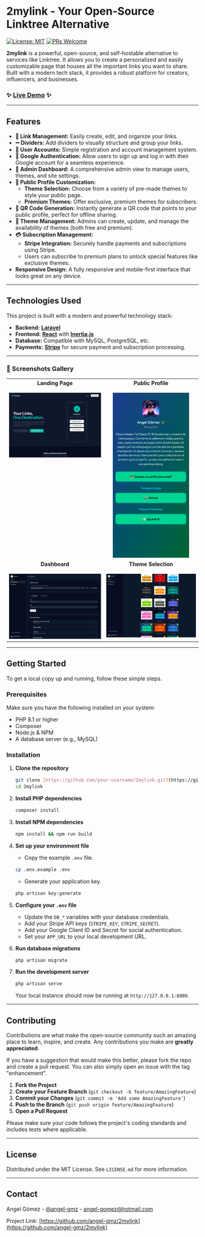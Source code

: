 # 2mylink - Your Open-Source Linktree Alternative

[![License: MIT](https://img.shields.io/badge/License-MIT-yellow.svg)](https://opensource.org/licenses/MIT)
[![PRs Welcome](https://img.shields.io/badge/PRs-welcome-brightgreen.svg?style=flat-square)](http://makeapullrequest.com)

**2mylink** is a powerful, open-source, and self-hostable alternative to services like Linktree. It allows you to create a personalized and easily customizable page that houses all the important links you want to share. Built with a modern tech stack, it provides a robust platform for creators, influencers, and businesses.

### ✨ **[Live Demo](https://2myl.ink/)** ✨

---

## Features

-   **🔗 Link Management:** Easily create, edit, and organize your links.
-   **➖ Dividers:** Add dividers to visually structure and group your links.
-   **👤 User Accounts:** Simple registration and account management system.
-   **🔐 Google Authentication:** Allow users to sign up and log in with their Google account for a seamless experience.
-   **👑 Admin Dashboard:** A comprehensive admin view to manage users, themes, and site settings.
-   **🎨 Public Profile Customization:**
    -   **Theme Selection:** Choose from a variety of pre-made themes to style your public page.
    -   **Premium Themes:** Offer exclusive, premium themes for subscribers.
-   **📱 QR Code Generation:** Instantly generate a QR code that points to your public profile, perfect for offline sharing.
-   **🔧 Theme Management:** Admins can create, update, and manage the availability of themes (both free and premium).
-   **💳 Subscription Management:**
    -   **Stripe Integration:** Securely handle payments and subscriptions using Stripe.
    -   Users can subscribe to premium plans to unlock special features like exclusive themes.
-   **Responsive Design:** A fully responsive and mobile-first interface that looks great on any device.

---

## Technologies Used

This project is built with a modern and powerful technology stack:

-   **Backend:** **[Laravel](https://laravel.com/)**
-   **Frontend:** **[React](https://reactjs.org/)** with **[Inertia.js](https://inertiajs.com/)**
-   **Database:** Compatible with MySQL, PostgreSQL, etc.
-   **Payments:** **[Stripe](https://stripe.com/)** for secure payment and subscription processing.

---

### 📸 Screenshots Gallery

<table align="center">
  <tr>
    <td align="center" valign="top">
      <strong>Landing Page</strong><br><br>
      <img src="screenshots/landing.png" alt="Landing Page" width="400">
    </td>
    <td align="center" valign="top">
      <strong>Public Profile</strong><br><br>
      <img src="screenshots/profile.png" alt="Public Profile" width="200">
    </td>
  </tr>
  <tr>
    <td align="center" valign="top">
      <strong>Dashboard</strong><br><br>
      <img src="screenshots/dashboard.png" alt="Dashboard" width="400">
    </td>
    <td align="center" valign="top">
      <strong>Theme Selection</strong><br><br>
      <img src="screenshots/themes.png" alt="Themes" width="400">
    </td>
  </tr>
</table>

---

## Getting Started

To get a local copy up and running, follow these simple steps.

### Prerequisites

Make sure you have the following installed on your system:
-   PHP 8.1 or higher
-   Composer
-   Node.js & NPM
-   A database server (e.g., MySQL)

### Installation

1.  **Clone the repository**
    ```sh
    git clone [https://github.com/your-username/2mylink.git](https://github.com/your-username/2mylink.git)
    cd 2mylink
    ```

2.  **Install PHP dependencies**
    ```sh
    composer install
    ```

3.  **Install NPM dependencies**
    ```sh
    npm install && npm run build
    ```

4.  **Set up your environment file**
    -   Copy the example `.env` file.
    ```sh
    cp .env.example .env
    ```
    -   Generate your application key.
    ```sh
    php artisan key:generate
    ```

5.  **Configure your `.env` file**
    -   Update the `DB_*` variables with your database credentials.
    -   Add your Stripe API keys (`STRIPE_KEY`, `STRIPE_SECRET`).
    -   Add your Google Client ID and Secret for social authentication.
    -   Set your `APP_URL` to your local development URL.

6.  **Run database migrations**
    ```sh
    php artisan migrate
    ```

7.  **Run the development server**
    ```sh
    php artisan serve
    ```
    Your local instance should now be running at `http://127.0.0.1:8000`.

---

## Contributing

Contributions are what make the open-source community such an amazing place to learn, inspire, and create. Any contributions you make are **greatly appreciated**.

If you have a suggestion that would make this better, please fork the repo and create a pull request. You can also simply open an issue with the tag "enhancement".

1.  **Fork the Project**
2.  **Create your Feature Branch** (`git checkout -b feature/AmazingFeature`)
3.  **Commit your Changes** (`git commit -m 'Add some AmazingFeature'`)
4.  **Push to the Branch** (`git push origin feature/AmazingFeature`)
5.  **Open a Pull Request**

Please make sure your code follows the project's coding standards and includes tests where applicable.

---

## License

Distributed under the MIT License. See `LICENSE.md` for more information.

---

## Contact

Angel Gómez - [@angel-gmz](https://www.linkedin.com/in/angel-gmz) - angel-gomez@hotmail.com

Project Link: [https://github.com/angel-gmz/2mylink](https://github.com/angel-gmz/2mylink)
